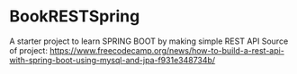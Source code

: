 # BookRESTSpring
A starter project to learn SPRING BOOT by making simple REST API
Source of project:
https://www.freecodecamp.org/news/how-to-build-a-rest-api-with-spring-boot-using-mysql-and-jpa-f931e348734b/

